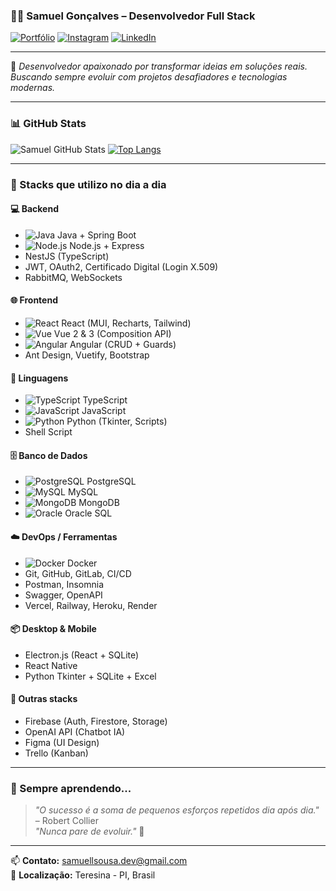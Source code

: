 ### 👨‍💻 Samuel Gonçalves – Desenvolvedor Full Stack

[![Portfólio](https://img.shields.io/badge/Portfólio-000?style=for-the-badge&logo=vercel&logoColor=white)](https://samuellsousa.github.io/Perfil-Profissonal-2023/)
[![Instagram](https://img.shields.io/badge/@samuellgoncalves1-E4405F?style=for-the-badge&logo=instagram&logoColor=white)](https://www.instagram.com/samuellgoncalves1/)
[![LinkedIn](https://img.shields.io/badge/Samuel%20Gonçalves%20de%20Sousa-0077B5?style=for-the-badge&logo=linkedin&logoColor=white)](https://www.linkedin.com/in/samuel-goncalves-de-sousa/)

---

💬 *Desenvolvedor apaixonado por transformar ideias em soluções reais. Buscando sempre evoluir com projetos desafiadores e tecnologias modernas.*

---

### 📊 GitHub Stats

![Samuel GitHub Stats](https://github-readme-stats.vercel.app/api?username=Samuellsousa&show_icons=true&theme=dracula)
[![Top Langs](https://github-readme-stats.vercel.app/api/top-langs/?username=Samuellsousa&layout=compact)](https://github.com/anuraghazra/github-readme-stats)

---

### 🚀 Stacks que utilizo no dia a dia

#### 💻 Backend
- ![Java](https://cdn.jsdelivr.net/gh/devicons/devicon/icons/java/java-original.svg) Java + Spring Boot
- ![Node.js](https://cdn.jsdelivr.net/gh/devicons/devicon/icons/nodejs/nodejs-original.svg) Node.js + Express
- NestJS (TypeScript)
- JWT, OAuth2, Certificado Digital (Login X.509)
- RabbitMQ, WebSockets

#### 🌐 Frontend
- ![React](https://cdn.jsdelivr.net/gh/devicons/devicon/icons/react/react-original.svg) React (MUI, Recharts, Tailwind)
- ![Vue](https://cdn.jsdelivr.net/gh/devicons/devicon/icons/vuejs/vuejs-original.svg) Vue 2 & 3 (Composition API)
- ![Angular](https://cdn.jsdelivr.net/gh/devicons/devicon/icons/angularjs/angularjs-original.svg) Angular (CRUD + Guards)
- Ant Design, Vuetify, Bootstrap

#### 📜 Linguagens
- ![TypeScript](https://cdn.jsdelivr.net/gh/devicons/devicon/icons/typescript/typescript-original.svg) TypeScript
- ![JavaScript](https://cdn.jsdelivr.net/gh/devicons/devicon/icons/javascript/javascript-original.svg) JavaScript
- ![Python](https://cdn.jsdelivr.net/gh/devicons/devicon/icons/python/python-original.svg) Python (Tkinter, Scripts)
- Shell Script

#### 🗄️ Banco de Dados
- ![PostgreSQL](https://cdn.jsdelivr.net/gh/devicons/devicon/icons/postgresql/postgresql-original.svg) PostgreSQL
- ![MySQL](https://cdn.jsdelivr.net/gh/devicons/devicon/icons/mysql/mysql-original.svg) MySQL
- ![MongoDB](https://cdn.jsdelivr.net/gh/devicons/devicon/icons/mongodb/mongodb-original.svg) MongoDB
- ![Oracle](https://cdn.jsdelivr.net/gh/devicons/devicon/icons/oracle/oracle-original.svg) Oracle SQL

#### ☁️ DevOps / Ferramentas
- ![Docker](https://cdn.jsdelivr.net/gh/devicons/devicon/icons/docker/docker-original.svg) Docker
- Git, GitHub, GitLab, CI/CD
- Postman, Insomnia
- Swagger, OpenAPI
- Vercel, Railway, Heroku, Render

#### 📦 Desktop & Mobile
- Electron.js (React + SQLite)
- React Native
- Python Tkinter + SQLite + Excel

#### 📂 Outras stacks
- Firebase (Auth, Firestore, Storage)
- OpenAI API (Chatbot IA)
- Figma (UI Design)
- Trello (Kanban)

---

### 🧠 Sempre aprendendo...
> *"O sucesso é a soma de pequenos esforços repetidos dia após dia."* – Robert Collier  
> *"Nunca pare de evoluir."* 🚀

---

📫 **Contato:** samuellsousa.dev@gmail.com  
📍 **Localização:** Teresina - PI, Brasil  
